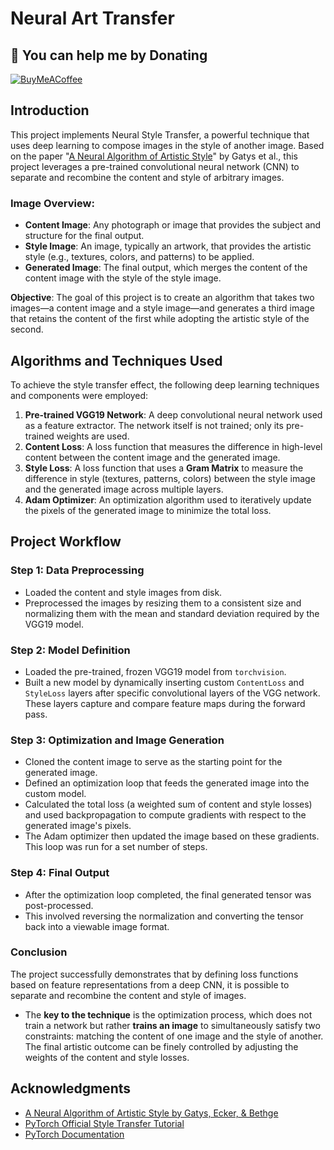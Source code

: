 # Neural Art Transfer

## 🫡 You can help me by Donating
[![BuyMeACoffee](https://img.shields.io/badge/Buy%20Me%20a%20Coffee-ffdd00?style=for-the-badge&logo=buy-me-a-coffee&logoColor=black)](https://buymeacoffee.com/heytanix)

## Introduction
This project implements Neural Style Transfer, a powerful technique that uses deep learning to compose images in the style of another image. Based on the paper "[A Neural Algorithm of Artistic Style](https://arxiv.org/abs/1508.06576)" by Gatys et al., this project leverages a pre-trained convolutional neural network (CNN) to separate and recombine the content and style of arbitrary images.

### Image Overview:
- **Content Image**: Any photograph or image that provides the subject and structure for the final output.
- **Style Image**: An image, typically an artwork, that provides the artistic style (e.g., textures, colors, and patterns) to be applied.
- **Generated Image**: The final output, which merges the content of the content image with the style of the style image.

**Objective**:
The goal of this project is to create an algorithm that takes two images—a content image and a style image—and generates a third image that retains the content of the first while adopting the artistic style of the second.

## Algorithms and Techniques Used
To achieve the style transfer effect, the following deep learning techniques and components were employed:

1.  **Pre-trained VGG19 Network**: A deep convolutional neural network used as a feature extractor. The network itself is not trained; only its pre-trained weights are used.
2.  **Content Loss**: A loss function that measures the difference in high-level content between the content image and the generated image.
3.  **Style Loss**: A loss function that uses a **Gram Matrix** to measure the difference in style (textures, patterns, colors) between the style image and the generated image across multiple layers.
4.  **Adam Optimizer**: An optimization algorithm used to iteratively update the pixels of the generated image to minimize the total loss.

## Project Workflow
### Step 1: Data Preprocessing
- Loaded the content and style images from disk.
- Preprocessed the images by resizing them to a consistent size and normalizing them with the mean and standard deviation required by the VGG19 model.

### Step 2: Model Definition
- Loaded the pre-trained, frozen VGG19 model from `torchvision`.
- Built a new model by dynamically inserting custom `ContentLoss` and `StyleLoss` layers after specific convolutional layers of the VGG network. These layers capture and compare feature maps during the forward pass.

### Step 3: Optimization and Image Generation
- Cloned the content image to serve as the starting point for the generated image.
- Defined an optimization loop that feeds the generated image into the custom model.
- Calculated the total loss (a weighted sum of content and style losses) and used backpropagation to compute gradients with respect to the generated image's pixels.
- The Adam optimizer then updated the image based on these gradients. This loop was run for a set number of steps.

### Step 4: Final Output
- After the optimization loop completed, the final generated tensor was post-processed.
- This involved reversing the normalization and converting the tensor back into a viewable image format.

### Conclusion
The project successfully demonstrates that by defining loss functions based on feature representations from a deep CNN, it is possible to separate and recombine the content and style of images.

- The **key to the technique** is the optimization process, which does not train a network but rather **trains an image** to simultaneously satisfy two constraints: matching the content of one image and the style of another. The final artistic outcome can be finely controlled by adjusting the weights of the content and style losses.

## Acknowledgments
- [A Neural Algorithm of Artistic Style by Gatys, Ecker, & Bethge](https://arxiv.org/abs/1508.06576)
- [PyTorch Official Style Transfer Tutorial](https://pytorch.org/tutorials/advanced/neural_style_tutorial.html)
- [PyTorch Documentation](https://pytorch.org/docs/stable/index.html)
